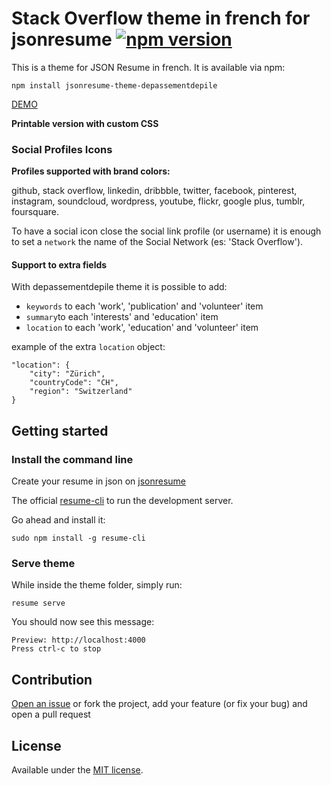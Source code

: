 # Stack Overflow theme in french for jsonresume [![npm version](https://badge.fury.io/js/jsonresume-theme-stackoverflow.svg)](http://badge.fury.io/js/jsonresume-theme-stackoverflow)

This is a theme for JSON Resume in french. It is available via npm:
```
npm install jsonresume-theme-depassementdepile
```
[DEMO](https://themes.jsonresume.org/depassementdepile)

**Printable version with custom CSS**

### Social Profiles Icons

**Profiles supported with brand colors:**

github, stack overflow, linkedin, dribbble, twitter, facebook, pinterest, instagram, soundcloud, wordpress, youtube, flickr, google plus, tumblr, foursquare.

To have a social icon close the social link profile (or username) it is enough to set a `network` the name of the Social Network (es: 'Stack Overflow').

#### Support to extra fields

With depassementdepile theme it is possible to add:

- `keywords` to each 'work', 'publication' and 'volunteer' item
- `summary`to each 'interests' and 'education' item
- `location` to each 'work', 'education' and 'volunteer' item

example of the extra `location` object: 

```
"location": {
	"city": "Zürich",
	"countryCode": "CH",
	"region": "Switzerland"
} 
```

## Getting started

### Install the command line

Create your resume in json on [jsonresume](https://jsonresume.org)

The official [resume-cli](https://github.com/jsonresume/resume-cli) to run the development server.

Go ahead and install it:

```
sudo npm install -g resume-cli
```
### Serve theme

While inside the theme folder, simply run:

```
resume serve
```

You should now see this message:

```
Preview: http://localhost:4000
Press ctrl-c to stop
```

## Contribution

[Open an issue](https://github.com/francescoes/jsonresume-theme-depassementdepile/issues/new) or fork the project, add your feature (or fix your bug) 
and open a pull request 

## License

Available under the [MIT license](http://opensource.org/licenses/mit-license.php).
